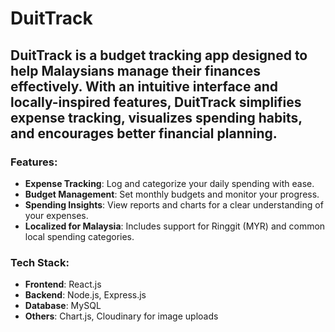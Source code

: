 # DuitTrack
## DuitTrack is a budget tracking app designed to help Malaysians manage their finances effectively. With an intuitive interface and locally-inspired features, DuitTrack simplifies expense tracking, visualizes spending habits, and encourages better financial planning.

### Features:
- **Expense Tracking**: Log and categorize your daily spending with ease.
- **Budget Management**: Set monthly budgets and monitor your progress.
- **Spending Insights**: View reports and charts for a clear understanding of your expenses.
- **Localized for Malaysia**: Includes support for Ringgit (MYR) and common local spending categories.

### Tech Stack:
- **Frontend**: React.js
- **Backend**: Node.js, Express.js
- **Database**: MySQL
- **Others**: Chart.js, Cloudinary for image uploads
